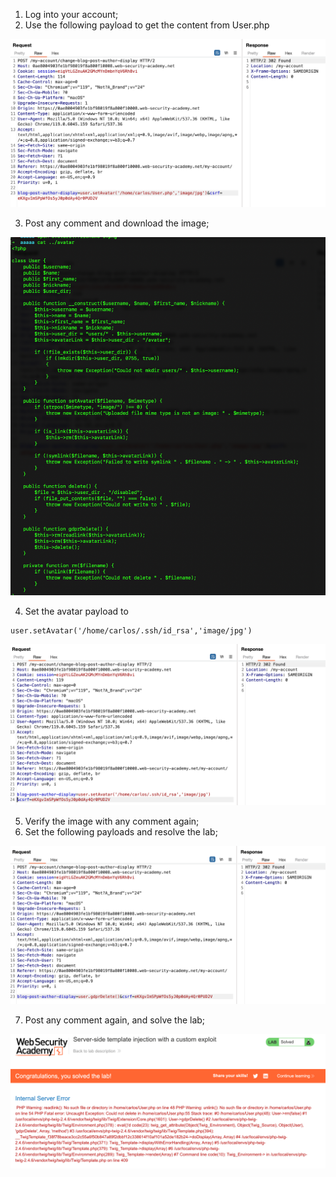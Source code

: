 
1. Log into your account;
2. Use the following payload to get the content from User.php

![](/static/img/Pasted_image_20231121174433.png)

3. Post any comment and download the image;

![](/static/img/Pasted_image_20231121174455.png)

4. Set the avatar payload to 

```
user.setAvatar('/home/carlos/.ssh/id_rsa','image/jpg')
```

![](/static/img/Pasted_image_20231121174616.png)

5. Verify the image with any comment again;
6. Set the following payloads and resolve the lab;


![](/static/img/Pasted_image_20231121174837.png)

7. Post any comment again, and solve the lab;

![](/static/img/Pasted_image_20231121174827.png)
